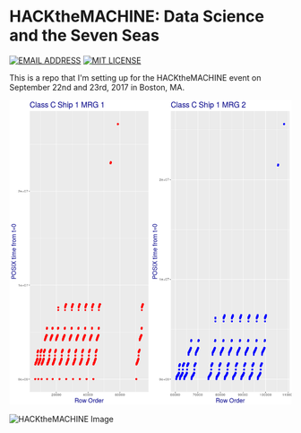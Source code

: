 # HACKtheMACHINE: Data Science and the Seven Seas

[![EMAIL ADDRESS](https://img.shields.io/badge/CONTACT-EMAIL-brightgreen.svg)](mailto:danielrbrownjr+htm@gmail.com)
[![MIT LICENSE](https://img.shields.io/badge/LICENSE-MIT-bri.svg)](./LICENSE.md)

This is a repo that I'm setting up for the HACKtheMACHINE event on September 22nd and 23rd, 2017 in Boston, MA.  

[![Pretty Picture](https://raw.githubusercontent.com/HACKtheMACHINE/data-waddle/master/Rplot.png)](./README.md)

![HACKtheMACHINE Image](https://static1.squarespace.com/static/596d24cd4402430bb863ffad/t/5977bc33ebbd1a2b573d2df7/1505600711911/?format=1500w)
